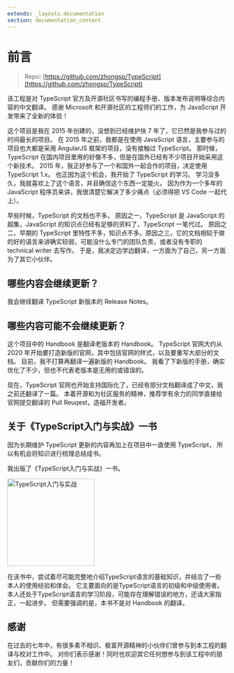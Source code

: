 ```yaml
---
extends: _layouts.documentation
section: documentation_content
---
```


# 前言

> Repo: [https://github.com/zhongsp/TypeScript](https://github.com/zhongsp/TypeScript)

该工程是对 TypeScript 官方及开源社区书写的编程手册、版本发布说明等综合内容的中文翻译。
感谢 Microsoft 和开源社区的工程师们的工作，为 JavaScript 开发带来了全新的体验！

这个项目是我在 2015 年创建的，没想到已经维护快 7 年了，它已然是我参与过的时间最长的项目。
在 2015 年之前，我都是在使用 JavaScript 语言，主要参与的项目也大都是采用 AngularJS 框架的项目，没有接触过 TypeScript。
那时候，TypeScript 在国内项目里用的好像不多，但是在国外已经有不少项目开始采用这个新技术。
2015 年，我正好参与了一个和国外一起合作的项目，决定使用 TypeScript 1.x。
也正因为这个机会，我开始了 TypeScript 的学习。
学习没多久，我就喜欢上了这个语言，并且确信这个东西一定能火。
因为作为一个多年的 JavaScript 程序员来讲，我很清楚它解决了多少痛点（必须得把 VS Code 一起代上）。

早些时候，TypeScript 的文档也不多。
原因之一，TypeScript 是 JavaScript 的超集，JavaScript 的知识点已经有足够的资料了，TypeScript 一笔代过。
原因之二，早期的 TypeScript 里特性不多，知识点不多。原因之三，它的文档相较于做的好的语言来讲确实较弱，可能没什么专门的团队负责，或者没有专职的 technical writer 去写作。
于是，我决定边学边翻译，一方面为了自己，另一方面为了其它小伙伴。

## 哪些内容会继续更新？

我会继续翻译 TypeScript 新版本的 Release Notes。

## 哪些内容可能不会继续更新？

这个项目中的 Handbook 是翻译老版本的 Handbook。
TypeScript 官网大约从 2020 年开始要打造新版的官网，其中包括官网的样式，以及要重写大部分的文档。
目前，我不打算再翻译一遍新版的 Handbook。
我看了下新版的手册，确实优化了不少，但也不代表老版本是无用的或错误的。

现在，TypeScript 官网也开始支持国际化了，已经有部分文档翻译成了中文，我之前还翻译了一篇。
本着开源和为社区服务的精神，推荐学有余力的同学直接给官网提交翻译的 Pull Reuqest，造福开发者。

## 关于《TypeScript入门与实战》一书

因为长期维护 TypeScript 更新的内容再加上在项目中一直使用 TypeScript，
所以有机会将知识进行梳理总结成书。

我出版了《TypeScript入门与实战》一书。

<a href="https://github.com/zhongsp/TypeScript/issues/310"><img src="./zh/misc/ts-intro.png" alt="TypeScript入门与实战" width="200px" height="200px" style="vertical-align: bottom;"></a>

在该书中，尝试着尽可能完整地介绍TypeScript语言的基础知识，并结合了一些本人的使用经验和体会。
它主要面向的是TypeScript语言的初级和中级使用者。
本人还处于TypeScript语言的学习阶段，可能存在理解错误的地方，还请大家指正，一起进步。
但需要强调的是，本书不是对 Handbook 的翻译。

## 感谢

在过去的七年中，有很多素不相识、极富开源精神的小伙伴们曾参与到本工程的翻译与校对工作中。
对你们表示感谢！同时也欢迎其它任何想参与到该工程中的朋友们，贡献你们的力量！